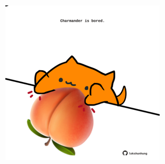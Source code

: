 <!-- built at 14/08/2024, 12:00:55 UTC -->
<p align="center">
  <img width="500" height="500" src="./ReadmeImage.svg">
</p>

